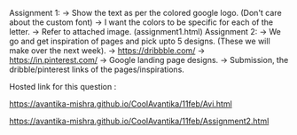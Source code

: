 Assignment 1: -> Show the text as per the colored google logo. (Don't care about the custom font) -> I want the colors to be specific for each of the letter. -> Refer to attached image. (assignment1.html)
Assignment 2: -> We go and get inspiration of pages and pick upto 5 designs. (These we will make over the next week). -> https://dribbble.com/ -> https://in.pinterest.com/ -> Google landing page designs. -> Submission, the dribble/pinterest links of the pages/inspirations.


Hosted link for this question :


https://avantika-mishra.github.io/CoolAvantika/11feb/Avi.html


https://avantika-mishra.github.io/CoolAvantika/11feb/Assignment2.html
